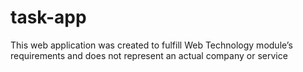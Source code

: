 # task-app
This web application was created to fulfill Web Technology module’s requirements and does not represent an actual company or service
